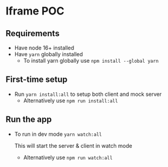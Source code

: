 # Iframe POC

## Requirements

- Have node 16+ installed
- Have `yarn` globally installed
  - To install yarn globally use `npm install --global yarn`

## First-time setup

- Run `yarn install:all` to setup both client and mock server
  - Alternatively use `npm run install:all`

## Run the app

- To run in dev mode
  `yarn watch:all`

  This will start the server & client in watch mode

  - Alternatively use `npm run watch:all`
